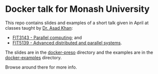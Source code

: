 # Docker talk for Monash University

This repo contains slides and examples of a short talk given in April at classes taught by [Dr. Asad Khan](http://www.infotech.monash.edu.au/research/profiles/profile.html?sid=2033&pid=3125):

- [FIT3143 - Parallel computing](http://www.monash.edu.au/pubs/handbooks/units/FIT3143.html); and 
- [FIT5139 - Advanced distributed and parallel systems](http://www.monash.edu.au/pubs/handbooks/units/FIT5139.html).

The slides are in the [docker-preso](docker-preso) directory and the examples are in the [docker-examples](docker-examples) directory.

Browse around there for more info.

